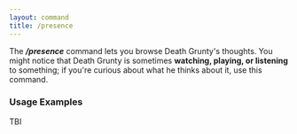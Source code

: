 ```yaml
---
layout: command
title: /presence
---
```


The ***/presence*** command lets you browse Death Grunty's thoughts. You might notice that Death Grunty is sometimes **watching, playing, or listening** to something; if you're curious about what he thinks about it, use this command.

### Usage Examples

TBI